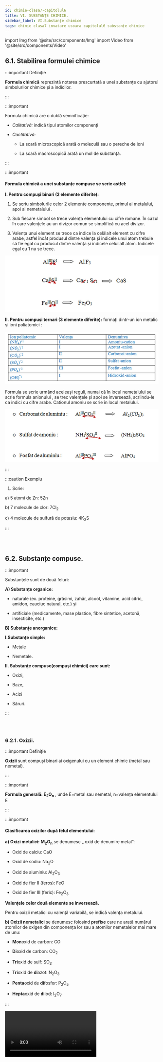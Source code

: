 ```yaml
---
id: chimie-clasa7-capitolul6
title: VI. SUBSTANȚE CHIMICE.
sidebar_label: VI.Substanțe chimice
tags: chimie clasa7 invatare usoara capitolul6 substanțe chimice
---
```


import Img from '@site/src/components/Img'
import Video from '@site/src/components/Video'


## 6.1. Stabilirea formulei chimice



:::important Definiție

**Formula chimică** reprezintă notarea prescurtată a unei substanțe cu ajutorul simbolurilor chimice și a indicilor.

:::


:::important

Formula chimică are o dublă  semnificație:

- _Calitativă:_ indică tipul atomilor componenți

- _Cantitativă:_
 
  - La scară microscopică arată o moleculă sau o pereche de ioni
  
  - La scară macroscopică arată un mol de substanță.


:::


:::important

#### Formula chimică a unei substanțe compuse  se scrie astfel:

**I. Pentru compuși binari (2 elemente diferite):**
 
1)	Se scriu simbolurile celor 2 elemente componente, primul  al metalului, apoi al nemetalului .

2)	Sub fiecare simbol se trece valența elementului cu cifre romane. În cazul în care valențele au un divizor comun se simplifică cu acel divizor.

3)	Valența unui element se trece ca indice la celălalt element cu cifre arabe, astfel încât produsul dintre valența și indicele unui atom trebuie să fie egal cu produsul dintre valența și indicele celuilalt atom. Indicele egal cu 1 nu se trece.


<Img src="chimie/clasa7/capitolul6/6_1_Poza1_DeterminareaValentei.jpg" />



**II.  Pentru compuși ternari (3 elemente diferite):** formați dintr-un ion metalic și ioni poliatomici :

<Img src="chimie/clasa7/capitolul6/6_1_Poza2_TabelCompusiTernari.jpg" />

Formula se scrie urmând aceleași reguli, numai că în locul nemetalului se scrie formula anionului , se trec valențele și apoi se inversează, scriindu-le ca indici cu cifre arabe. Cationul amoniu se scrie în locul metalului.

<Img src="chimie/clasa7/capitolul6/6_1_Poza3_Ecuatii.jpg" />





:::


:::caution Exemplu


1) Scrie:

a) 5 atomi de Zn: 5Zn

b) 7 molecule de clor: 7Cl<sub>2</sub>

c) 4 molecule de sulfură de potasiu: 4K<sub>2</sub>S




:::



<br></br>



## 6.2. Substanțe compuse.

:::important


Substanțele sunt de două feluri: 

**A) Substanțe organice:** 

  - naturale (ex. proteine, grăsimi, zahăr, alcool, vitamine, acid citric, amidon, cauciuc natural, etc.) și 
  
  - artificiale (medicamente, mase plastice, fibre sintetice, acetonă, insecticite, etc.)
  
  
**B) Substanțe anorganice:**

**I.Substanțe simple:**

- Metale
 
- Nemetale.


**II. Substanțe compuse(compuși chimici) care sunt:** 

- Oxizi,

- Baze,
 
- Acizi
 
- Săruri.





:::




<br></br>


### 6.2.1. Oxizii.


:::important Definiție

**Oxizii**  sunt compuși binari ai oxigenului cu un element chimic (metal sau nemetal).



:::



:::important

**Formula generală: E<sub>2</sub>O<sub>n</sub>** , unde E=metal sau nemetal, n=valența elementului E

:::


:::important


#### Clasificarea oxizilor după felul elementului:



**a) Oxizi metalici:** **M<sub>2</sub>O<sub>n</sub>** se denumesc „ oxid de denumire metal”:

- Oxid de calciu: CaO

- Oxid de sodiu: Na<sub>2</sub>O

- Oxid de aluminiu: Al<sub>2</sub>O<sub>3</sub>

- Oxid de fier II (feros): FeO

- Oxid de fier III (feric): Fe<sub>2</sub>O<sub>3</sub>

**Valențele celor două elemente se inversează.**

Pentru oxizii metalici cu valență variabilă, se indică valența metalului.




**b) Oxizii nemetalici** se denumesc folosind **prefixe** care ne arată numărul atomilor de oxigen din componența lor sau a atomilor nemetalelor mai mare de unu:

- **Mon**oxid de carbon: CO

- **Di**oxid de carbon: CO<sub>2</sub>

- **Tri**oxid de sulf: SO<sub>3</sub>

- **Tri**oxid de **di**azot: N<sub>2</sub>O<sub>3</sub>

- **Penta**oxid de **di**fosfor: P<sub>2</sub>O<sub>5</sub>

- **Hepta**oxid de **di**iod: I<sub>2</sub>O<sub>7</sub>






:::







<Video src="https://www.youtube.com/embed/hMFjdC3orus" />




<br></br>



:::caution Temă

1) Scrie formula următorilor oxizi și ce fel de oxid este(metalic/nemetalic):

a)	Oxid de magneziu

b)	Pentaoxid de diazot

c)	Oxid de potasiu

d)	Dioxid de sulf

:::


:::caution Temă

2) Scrie denumirea următorilor oxizi și ce fel de oxizi sunt:

a)	Cl<sub>2</sub>O<sub>7</sub>

b)	P<sub>2</sub>O<sub>3</sub>

c)	Ag<sub>2</sub>O

d)	CuO





:::








<br></br>


### 6.2.2. Bazele.

:::important Definiție


**Bazele (hidroxizii)** sunt substanțe compuse dintr-un ion metalic și una sau mai multe grupări hidroxid.


:::



:::important

**Formula generală: M(OH)<sub>n</sub>**,  unde M=metal și n=valența metalului

:::


:::important


**Denumirea bazelor:** „hidroxid de denumire metal”

- Hidroxid de mercur: Hg(OH)<sub>2</sub>

- Hidroxid de calciu: Ca(OH)<sub>2</sub>

- Hidroxid de fier III: Fe(OH)<sub>3</sub>






:::


<Video src="https://www.youtube.com/embed/bSHkNOpq-bE" />



<br></br>



:::caution Temă

1) Scrie formula următorilor hidroxizi:

a) Hidroxid de magneziu

b) Hidroxid de sodiu

c) Hidroxid de zinc

d) Hidroxid de aluminiu




:::



:::caution Temă

2) Scrie denumirea următorilor hidroxizi:

a) KOH

b) Mg(OH)<sub>2</sub>

c) Cu(OH)<sub>2</sub>

d) Fe(OH)<sub>2</sub>


:::



<br></br>




### 6.2.3. Acizii.

:::important Definiție


**Acizii** sunt substanțe compuse care conține hidrogen și un radical acid (nemetal sau grupare de nemetale).


:::



:::important


#### Clasificarea acizilor:
 
**A) Hidracizii** sunt acizii formați din hidrogen și un nemetal. Denumirea lor se realizează astfel: „acid denumire nemetal**-hidric**”

- Acid clorhidric:  HCl

- Acid fluorhidric:  HF

- Acid sulfhidric:  H<sub>2</sub>S


**B) Oxiacizii**  sunt acizii formați din hidrogen și un radical acid (care conține un nemetal și oxigen). 

Denumirea lor se realizează astfel: 

- „acid denumire nemetal**-ic**”la cei în care nemetalul are valență superioară.

  - Acid azotic:  HNO<sub>3</sub>

  - Acid carbonic: H<sub>2</sub>CO<sub>3</sub>

  - Acid sulfuric: H<sub>2</sub>SO<sub>4</sub>

  - Acid fosforic: H<sub>3</sub>PO<sub>4</sub>


- „acid denumire nemetal**-os**”la cei în care nemetalul are valență inferioară.

  - Acid azotos:  HNO<sub>2</sub>
  
  - Acid sulfuros: H<sub>2</sub>SO<sub>3</sub>
  
  - Acid fosforos: H<sub>3</sub>PO<sub>3</sub>





  
:::


<Video src="https://www.youtube.com/embed/0nlcO7_iiMw" />


<br></br>

:::caution Temă

1) Scrie formula următorilor acizi și spune felul acidului(hidracid/oxiacid):


a)acid iodhidric
  
b) acid sulfuric




:::


:::caution Temă

2) Scrie denumirea următorilor acizi și spune felul acidului(hidracid/oxiacid):

a) HBr

b) H<sub>2</sub>S

c) H<sub>2</sub>CO<sub>3</sub>

d) H<sub>3</sub>PO<sub>4</sub>



:::





<br></br>




### 6.2.4. Sărurile.





:::important Definiție


**Sărurile** sunt substanțe compuse care conțin un metal și un radical acid (nemetal sau grupare de nemetal cu oxigen).


:::



:::important

**Clasificarea sărurilor :**

**A) Săruri provenite de la hidracizi** prin înlocuirea hidrogenului cu un metal.

Denumirea lor „denumire nemetal**-ură** de denumire metal”

- Brom**ură** de calciu : CaBr<sub>2</sub>

- Sulf**ură** de aluminiu : Al<sub>2</sub>S<sub>3</sub>


**B) Săruri provenite de la oxiacizi** prin înlocuirea hidrogenului cu un metal.

Denumirea lor „denumire nemetal**-at** de denumire metal”


- Sulf**at** de calciu: CaSO<sub>4</sub>

- Azot**at** de mercur: Hg(NO<sub>3</sub>)<sub>2</sub>

- Carbon**at** de sodiu: Na<sub>2</sub>CO<sub>3</sub>

- Fosf**at** de zinc: Zn<sub>3</sub>(PO<sub>4</sub>)

:::




<Video src="https://www.youtube.com/embed/l4TMt19t2PE" />


<br></br>
<br></br>



:::important

**Clasificarea sărurilor acide (după numărul atomilor de hidrogen înlocuiţi de metal)**

**A. Săruri neutre (atomul/atomii de hidrogen au fost înlocuiţi integral de atomi ai metalelor)**

**Exemple:**

Clorura de sodiu (NaCl) =>  provenită prin înlocuirea atomului de hidrogen din acidul clorhidric (HCl)

Sulfatul de sodiu (Na<sub>2</sub>SO<sub>4</sub>) => provenit prin înlocuirea celor 2 atomi de hidrogen din acidul sulfuric (H<sub>2</sub>SO<sub>4</sub>)


**B. Săruri acide (atomul/atomii de hidrogen au fost înlocuiţi doar parţial de atomi ai metalelor)**

- **B1. Săruri acide provenite de la acizii dibazici** (ce conţin 2 atomi de hidrogen) 

  - Exemplu: Bicarbonat de sodiu (numit şi "Carbonat acid de sodiu" sau "Hidrogen carbonat de sodiu"): NaHCO<sub>3</sub> => provenit de la acidul carbonic H<sub>2</sub>CO<sub>3</sub>  


- **B2. Săruri acide provenite de la acizii tribazici** (ce conţin 3 atomi de hidrogen)

  - Exemplu: Fosfat biacid de sodiu (numit şi "Dihidrogen fosfat de sodiu"): NaH<sub>2</sub>PO<sub>4</sub> => provenit de la acidul fosforic H<sub>3</sub>PO<sub>4</sub>
  
  - Exemplu: Fosfat acid de sodiu (numit şi "Hidrogen fosfat de sodiu"): Na<sub>2</sub>HPO<sub>4</sub> => provenit de la acidul fosforic H<sub>3</sub>PO<sub>4</sub>


:::


<Video src="https://www.youtube.com/embed/-SPp7Knm7YQ" />


<br></br>
<br></br>



:::caution Temă

1) Scrie formula următoarelor săruri și spune felul lor, adică provenite de la un hidracid/oxiacid:

a) iodură de zinc  

b) fosfat de calciu



:::



:::caution Temă

2)Scrie denumirea următoarelor săruri și spune felul lor:

a) KBr

b) Na<sub>2</sub>S

c) Ag<sub>2</sub>CO<sub>3</sub>

d) AlPO<sub>4</sub>




:::